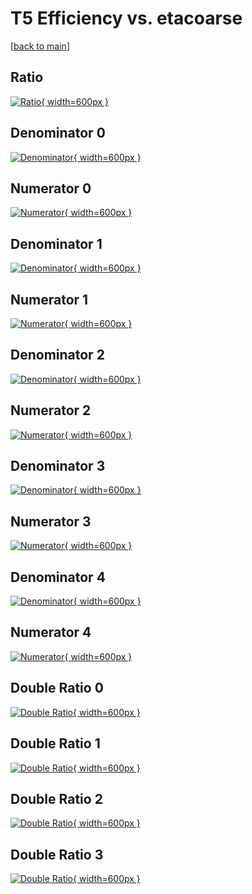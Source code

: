 # T5 Efficiency vs. etacoarse

[[back to main](./)]



## Ratio

[![Ratio](../mtv/var/T5_base_211_0_eff_etacoarse.png){ width=600px }](../mtv/var/T5_base_211_0_eff_etacoarse.pdf)

## Denominator 0

[![Denominator](../mtv/den/T5_base_211_0_eff_etacoarse_den0.png){ width=600px }](../mtv/den/T5_base_211_0_eff_etacoarse_den0.pdf)

## Numerator 0

[![Numerator](../mtv/num/T5_base_211_0_eff_etacoarse_num0.png){ width=600px }](../mtv/num/T5_base_211_0_eff_etacoarse_num0.pdf)

## Denominator 1

[![Denominator](../mtv/den/T5_base_211_0_eff_etacoarse_den1.png){ width=600px }](../mtv/den/T5_base_211_0_eff_etacoarse_den1.pdf)

## Numerator 1

[![Numerator](../mtv/num/T5_base_211_0_eff_etacoarse_num1.png){ width=600px }](../mtv/num/T5_base_211_0_eff_etacoarse_num1.pdf)

## Denominator 2

[![Denominator](../mtv/den/T5_base_211_0_eff_etacoarse_den2.png){ width=600px }](../mtv/den/T5_base_211_0_eff_etacoarse_den2.pdf)

## Numerator 2

[![Numerator](../mtv/num/T5_base_211_0_eff_etacoarse_num2.png){ width=600px }](../mtv/num/T5_base_211_0_eff_etacoarse_num2.pdf)

## Denominator 3

[![Denominator](../mtv/den/T5_base_211_0_eff_etacoarse_den3.png){ width=600px }](../mtv/den/T5_base_211_0_eff_etacoarse_den3.pdf)

## Numerator 3

[![Numerator](../mtv/num/T5_base_211_0_eff_etacoarse_num3.png){ width=600px }](../mtv/num/T5_base_211_0_eff_etacoarse_num3.pdf)

## Denominator 4

[![Denominator](../mtv/den/T5_base_211_0_eff_etacoarse_den4.png){ width=600px }](../mtv/den/T5_base_211_0_eff_etacoarse_den4.pdf)

## Numerator 4

[![Numerator](../mtv/num/T5_base_211_0_eff_etacoarse_num4.png){ width=600px }](../mtv/num/T5_base_211_0_eff_etacoarse_num4.pdf)

## Double Ratio 0

[![Double Ratio](../mtv/ratio/T5_base_211_0_eff_etacoarse_ratio0.png){ width=600px }](../mtv/ratio/T5_base_211_0_eff_etacoarse_ratio0.pdf)

## Double Ratio 1

[![Double Ratio](../mtv/ratio/T5_base_211_0_eff_etacoarse_ratio1.png){ width=600px }](../mtv/ratio/T5_base_211_0_eff_etacoarse_ratio1.pdf)

## Double Ratio 2

[![Double Ratio](../mtv/ratio/T5_base_211_0_eff_etacoarse_ratio2.png){ width=600px }](../mtv/ratio/T5_base_211_0_eff_etacoarse_ratio2.pdf)

## Double Ratio 3

[![Double Ratio](../mtv/ratio/T5_base_211_0_eff_etacoarse_ratio3.png){ width=600px }](../mtv/ratio/T5_base_211_0_eff_etacoarse_ratio3.pdf)

